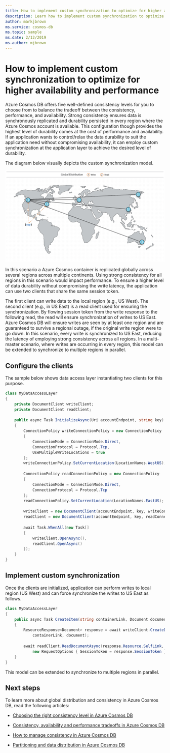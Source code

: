 ```yaml
---
title: How to implement custom synchronization to optimize for higher availability and performance in Azure Cosmos DB
description: Learn how to implement custom synchronization to optimize for higher availability and performance in Azure Cosmos DB
author: markjbrown
ms.service: cosmos-db
ms.topic: sample
ms.date: 2/12/2019
ms.author: mjbrown
---
```


# How to implement custom synchronization to optimize for higher availability and performance

Azure Cosmos DB offers five well-defined consistency levels for you to choose from to balance the tradeoff between the consistency, performance, and availability. Strong consistency ensures data is synchronously replicated and durability persisted in every region where the Azure Cosmos account is available. This configuration though provides the highest level of durability comes at the cost of performance and availability. If an application wants to control/relax the data durability to suit the application need without compromising availability, it can employ custom synchronization at the application layer to achieve the desired level of durability.

The diagram below visually depicts the custom synchronization model.

![Custom Synchronization](./media/how-to-custom-synchronization/custom-synchronization.png)

In this scenario a Azure Cosmos container is replicated globally across several regions across multiple continents. Using strong consistency for all regions in this scenario would impact performance. To ensure a higher level of data durability without compromising the write latency, the application can use two clients that share the same session token.

The first client can write data to the local region (e.g., US West). The second client (e.g., in US East) is a read client used for ensuring the synchronization. By flowing session token from the write response to the following read, the read will ensure synchronization of writes to US East. Azure Cosmos DB will ensure writes are seen by at least one region and are guaranteed to survive a regional outage, if the original write region were to go down. In this scenario, every write is synchronized to US East, reducing the latency of employing strong consistency across all regions. In a multi-master scenario, where writes are occurring in every region, this model can be extended to synchronize to multiple regions in parallel.

## Configure the clients

The sample below shows data access layer instantiating two clients for this purpose.

```csharp
class MyDataAccessLayer
{
    private DocumentClient writeClient;
    private DocumentClient readClient;

    public async Task InitializeAsync(Uri accountEndpoint, string key)
    {
        ConnectionPolicy writeConnectionPolicy = new ConnectionPolicy
        {
            ConnectionMode = ConnectionMode.Direct,
            ConnectionProtocol = Protocol.Tcp,
            UseMultipleWriteLocations = true
        };
        writeConnectionPolicy.SetCurrentLocation(LocationNames.WestUS);

        ConnectionPolicy readConnectionPolicy = new ConnectionPolicy
        {
            ConnectionMode = ConnectionMode.Direct,
            ConnectionProtocol = Protocol.Tcp
        };
        readConnectionPolicy.SetCurrentLocation(LocationNames.EastUS);

        writeClient = new DocumentClient(accountEndpoint, key, writeConnectionPolicy);
        readClient = new DocumentClient(accountEndpoint, key, readConnectionPolicy, ConsistencyLevel.Session);

        await Task.WhenAll(new Task[]
        {
            writeClient.OpenAsync(),
            readClient.OpenAsync()
        });
    }
}
```

## Implement custom synchronization

Once the clients are initialized, application can perform writes to local region (US West) and can force synchronize the writes to US East as follows.

```csharp
class MyDataAccessLayer
{
    public async Task CreateItem(string containerLink, Document document)
    {
        ResourceResponse<Document> response = await writeClient.CreateDocumentAsync(
            containerLink, document);

        await readClient.ReadDocumentAsync(response.Resource.SelfLink,
            new RequestOptions { SessionToken = response.SessionToken });
    }
}
```

This model can be extended to synchronize to multiple regions in parallel.

## Next steps

To learn more about global distribution and consistency in Azure Cosmos DB, read the following articles:

* [Choosing the right consistency level in Azure Cosmos DB](consistency-levels-choosing.md)

* [Consistency, availability and performance tradeoffs in Azure Cosmos DB](consistency-levels-tradeoffs.md)

* [How to manage consistency in Azure Cosmos DB](how-to-manage-consistency.md)

* [Partitioning and data distribution in Azure Cosmos DB](partition-data.md)
